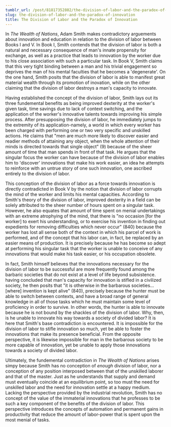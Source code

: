```yaml
---
tumblr_url: /post/81817352802/the-division-of-labor-and-the-paradox-of-innovation
slug: the-division-of-labor-and-the-paradox-of-innovation
title: The Division of Labor and the Paradox of Innovation
---
```

In *The Wealth of Nations*, Adam Smith makes contradictory arguements about innovation and education in relation to the division of labor between Books I and V. In Book I, Smith contends that the division of labor is both a natural and necessary consequence of man's innate propensity for exchange, as well as a practice that leads to innovation by the worker due to his close association with such a particular task. In Book V, Smith claims that this very tight binding between a man and his trivial engagement so deprives the man of his mental faculties that he becomes a 'degenerate'. On the one hand, Smith posits that the division of labor is able to manifest great material wealth through its promotion of inovation, while on the other claiming that the division of labor destroys a man's capacity to innovate.

<!-- more -->

Having established the concept of the division of labor, Smith lays out its three fundemental benefits as being improved dexterity at the worker's given task, time savings due to lack of context switching, and the application of the worker's innovative talents towards improving his simple process.  After presupposing the division of labor, he immediately jumps to the extremity of its application-namely, a world in which every worker has been charged with performing one or two very specific and unskilled actions. He claims that "men are much more likely to discover easier and readier methods of attaining any object, when the whole attention of their minds is directed towards that single object" (9) because of the sheer amount of time that man spends in front of that task. He argues that the singular focus the worker can have because of the division of labor enables him to 'discover' innovations that make his work easier, an idea he attempts to reinforce with an untrue story of one such innovation, one ascribed entirely to the division of labor.

This conception of the division of labor as a force towards innovation is directly contradicted in Book V by the notion that division of labor corrupts the mind of the worker and limits his mental capacities. According to Smith's theory of the division of labor, improved dexterity in a field can be solely attributed to the sheer number of hours spent on a singular task. However, he also equates that amount of time spent on menial undertakings with an extreme atrophying of the mind, that there is "no occasion [for the worker] to exert his understanding, or to exercise his invention in finding out expedients for removing difficulties which never occur" (840) because the worker has lost all sense both of the context in which his parcel of work is performed, and of the concept that his labor can, in fact, be replaced by an easier means of production. It is precisely because he has become so adept at performing his singular task that the worker is unable to conceive of any innovations that would make his task easier, or his occupation obsolete.

In fact, Smith himself believes that the innovations necessary for the division of labor to be successful are more frequently found among the barbaric societies that do not exist at a level of life beyond subsistence. having concluded that man's capacity for innovation is stifled in a civilized society, he then posits that "it is otherwise in the barbarous societies... [where] invention is kept alive" (840), precisely because the hunter must be able to switch between contexts, and have a broad range of general knowledge in all of those tasks which he must maintain some level of proficiency in order to survive. In other words, the hunter is able to innovate because he is not bound by the shackles of the division of labor. Why, then, is he unable to innovate his way towards a society of divided labor? It is here that Smith's base contradiction is encountered. It is impossible for the division of labor to stifle innovation so much, yet be able to foster the innovations that make its presence beneficial. From the opposite perspective, it is likewise impossible for man in the barbarous society to be more capable of innovation, yet be unable to apply those innovations towards a society of divided labor.

Ultimately, the fundemental contradiction in *The Wealth of Nations* arises simpy because Smith has no conception of *enough* division of labor, nor a conception of any position interposed between that of the unskilled laborer and that of the master. Just as he understands that supply and demand must eventually coincide at an equilibrium point, so too must the need for unskilled labor and the need for innovation settle at a happy medium. Lacking the perspective provided by the industrial revolution, Smith has no concept of the value of the immaterial innovations that he professes to be such a key component of the benefits of the division of labor. This perspective introduces the concepts of automation and permanent gains in productivity that reduce the amount of labor-power that is spent upon the most menial of tasks.
